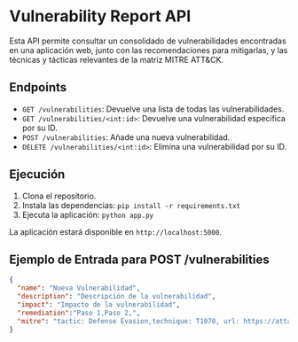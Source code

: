 # Vulnerability Report API

Esta API permite consultar un consolidado de vulnerabilidades encontradas en una aplicación web, junto con las recomendaciones para mitigarlas, y las técnicas y tácticas relevantes de la matriz MITRE ATT&CK.

## Endpoints

- `GET /vulnerabilities`: Devuelve una lista de todas las vulnerabilidades.
- `GET /vulnerabilities/<int:id>`: Devuelve una vulnerabilidad específica por su ID.
- `POST /vulnerabilities`: Añade una nueva vulnerabilidad.
- `DELETE /vulnerabilities/<int:id>`: Elimina una vulnerabilidad por su ID.

## Ejecución

1. Clona el repositorio.
2. Instala las dependencias: `pip install -r requirements.txt`
3. Ejecuta la aplicación: `python app.py`

La aplicación estará disponible en `http://localhost:5000`.

## Ejemplo de Entrada para POST /vulnerabilities

```json
{
  "name": "Nueva Vulnerabilidad",
  "description": "Descripción de la vulnerabilidad",
  "impact": "Impacto de la vulnerabilidad",
  "remediation":"Paso 1,Paso 2,",
  "mitre": "tactic: Defense Evasion,technique: T1070, url: https://attack.mitre.org/techniques/T1070/"
}

